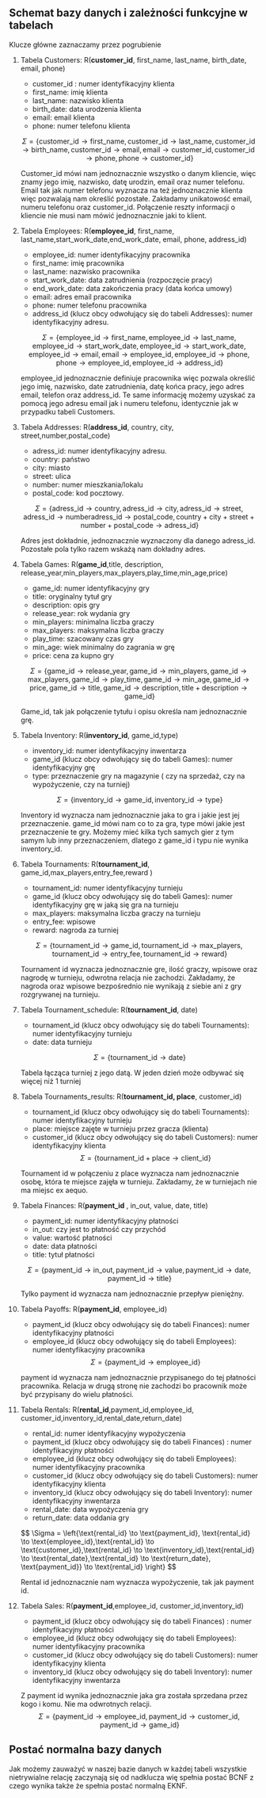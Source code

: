 
## Schemat bazy danych i zależności funkcyjne w tabelach

Klucze główne zaznaczamy przez pogrubienie 

1. Tabela Customers: R(**customer_id**, first_name, last_name, birth_date, email, phone)
 

    - customer_id : numer  identyfikacyjny klienta
    - first_name: imię klienta
    - last_name: nazwisko klienta
    - birth_date: data urodzenia klienta
    - email: email klienta
    - phone: numer telefonu klienta

    $$\Sigma = \left\{ \text{customer\_id} \to \text{first\_name}, \text{customer\_id} \to  \text{last\_name}, \text{customer\_id} \to \text{birth\_name},\text{customer\_id} \to \text{email}, \text{email} \to \text{customer\_id},\text{customer\_id} \to \text{phone}, \text{phone} \to \text{customer\_id}   \right\} $$

    Customer_id mówi nam jednoznacznie wszystko o danym kliencie, więc znamy jego imię, nazwisko, datę urodzin, email oraz numer telefonu. Email tak jak numer telefonu wyznacza na też jednoznacznie klienta więc pozwalają nam określić pozostałe. Zakładamy unikatowość email, numeru telefonu oraz customer_id. Połączenie reszty informacji o kliencie nie musi nam mówić jednoznacznie jaki to klient.




 




2. Tabela Employees: R(**employee_id**, first_name, last_name,start_work_date,end_work_date, email, phone, address_id)
    - employee_id: numer identyfikacyjny pracownika
    - first_name: imię pracownika
    - last_name: nazwisko pracownika
    - start_work_date: data zatrudnienia (rozpoczęcie pracy)
    - end_work_date: data zakończenia pracy (data końca umowy)
    - email: adres email pracownika
    - phone: numer telefonu pracownika
    - address_id (klucz obcy odwołujący się do tabeli Addresses): numer identyfikacyjny adresu.

    $$\Sigma = \left\{ \text{employee\_id} \to \text{first\_name}, \text{employee\_id} \to  \text{last\_name}, \text{employee\_id} \to \text{start\_work\_date}, \text{employee\_id} \to \text{start\_work\_date},\text{employee\_id} \to \text{email}, \text{email} \to \text{employee\_id}, \text{employee\_id} \to \text{phone}, \text{phone} \to \text{employee\_id} , \text{employee\_id} \to \text{address\_id}    \right\} $$  

    employee_id jednoznacznie definiuje pracownika więc pozwala określić jego imię, nazwisko, date zatrudnienia, datę końca pracy, jego adres email, telefon oraz address_id. Te same informację możemy uzyskać za pomocą jego adresu email jak i numeru telefonu, identycznie jak w przypadku tabeli Customers.




3. Tabela Addresses: R(**address_id**, country, city, street,number,postal_code)

    - adress_id: numer identyfikacyjny adresu.
    - country: państwo
    - city: miasto
    - street: ulica
    - number: numer mieszkania/lokalu
    - postal_code: kod pocztowy.

    $$\Sigma = \left\{\text{adress\_id} \to \text{country}, \text{adress\_id} \to \text{city},\text{adress\_id} \to \text{street},\text{adress\_id} \to \text{number}\text{adress\_id} \to \text{postal\_code}, \text{country} + \text{city} +\text{street} +\text{number} + \text{postal\_code} \to \text{adress\_id} \right\}$$

    Adres jest dokładnie, jednoznacznie wyznaczony dla danego adress_id. Pozostałe pola tylko razem wskażą nam dokładny adres. 
    


4. Tabela Games: R(**game_id**,title, description, release_year,min_players,max_players,play_time,min_age,price)
    
    - game_id: numer identyfikacyjny gry
    - title: oryginalny tytuł gry
    - description: opis gry
    - release_year: rok wydania gry
    - min_players: minimalna liczba graczy
    - max_players: maksymalna liczba graczy
    - play_time: szacowany czas gry
    - min_age: wiek minimalny do zagrania w grę
    - price: cena za kupno gry

    $$\Sigma = \left\{ \text{game\_id} \to \text{release\_year},\text{game\_id} \to \text{min\_players},\text{game\_id} \to \text{max\_players},\text{game\_id} \to \text{play\_time}, \text{game\_id} \to \text{min\_age}, \text{game\_id} \to \text{price}, \text{game\_id} \to \text{title},\text{game\_id} \to \text{description},\text{title} + \text{description} \to \text{game\_id} \right\}$$

    Game_id, tak jak połączenie tytułu i opisu określa nam jednoznacznie grę.


5. Tabela Inventory: R(**inventory_id**, game_id,type)

    - inventory_id: numer identyfikacyjny inwentarza
    - game_id (klucz obcy odwołujący się do tabeli Games): numer identyfikacyjny grę
    - type: przeznaczenie gry na magazynie ( czy na sprzedaż, czy na wypożyczenie, czy na turniej)

    $$ \Sigma = \left\{ \text{inventory\_id} \to \text{game\_id} , \text{inventory\_id} \to \text{type} \right\} $$

    Inventory id wyznacza nam jednoznacznie jaka to gra i jakie jest jej przeznaczenie. game_id mówi nam co to za gra, type mówi jakie jest przeznaczenie te gry. Możemy mieć kilka tych samych gier z tym samym lub inny przeznaczeniem, dlatego z game_id i typu nie wynika inventory_id.


6. Tabela Tournaments: R(**tournament_id**, game_id,max_players,entry_fee,reward )

    - tournament_id: numer identyfikacyjny turnieju
    - game_id (klucz obcy odwołujący się do tabeli Games): numer identyfikacyjny grę w jaką się gra na turnieju
    - max_players: maksymalna liczba graczy na turnieju
    - entry_fee: wpisowe
    - reward: nagroda za turniej

    $$ \Sigma = \left\{ \text{tournament\_id} \to \text{game\_id}, \text{tournament\_id} \to \text{max\_players},\text{tournament\_id} \to \text{entry\_fee}, \text{tournament\_id} \to \text{reward} \right\} $$

    Tournament id  wyznacza jednoznacznie gre, ilość graczy, wpisowe oraz nagrodę w turnieju, odwrotna relacja nie zachodzi. Zakładamy, że nagroda oraz wpisowe bezpośrednio  nie wynikają z siebie ani z gry rozgrywanej na turnieju.

7. Tabela Tournament_schedule: R(**tournament_id**, date)
    - tournament_id (klucz obcy odwołujący się do tabeli Tournaments): numer identyfikacyjny turnieju
    - date: data turnieju

    $$ \Sigma = \left\{ \text{tournament\_id} \to \text{date} \right\} $$

    Tabela łącząca turniej z jego datą. W jeden dzień może odbywać się więcej niż 1 turniej

8. Tabela Tournaments_results: R(**tournament_id, place**, customer_id)
    - tournament_id (klucz obcy odwołujący się do tabeli Tournaments): numer identyfikacyjny turnieju
    - place: miejsce zajęte w turnieju przez gracza (klienta)
    - customer_id (klucz obcy odwołujący się do tabeli Customers): numer identyfikacyjny klienta
    $$ \Sigma = \left\{ \text{tournament\_id} + \text{place} \to \text{client\_id} \right\} $$

    Tournament id w połączeniu z place wyznacza nam jednoznacznie osobę, która te miejsce zajęła w turnieju. Zakładamy, że w turniejach nie ma miejsc ex aequo.

9. Tabela Finances: R(**payment_id** , in_out, value, date, title)

    - payment_id: numer identyfikacyjny płatności
    - in_out: czy jest to płatność czy przychód
    - value: wartość płatności
    - date: data płatności
    - title: tytuł płatności

    $$ \Sigma = \left\{ \text{payment\_id} \to \text{in\_out}, \text{payment\_id} \to \text{value},\text{payment\_id} \to \text{date}, \text{payment\_id} \to \text{title} \right\} $$

    Tylko payment id wyznacza nam jednoznacznie przepływ pieniężny. 

10. Tabela Payoffs: R(**payment_id**, employee_id)

    - payment_id (klucz obcy odwołujący się do tabeli Finances): numer identyfikacyjny płatności  
    - employee_id (klucz obcy odwołujący się do tabeli Employees): numer identyfikacyjny pracownika
    $$ \Sigma = \left\{ \text{payment\_id} \to \text{employee\_id}  \right\} $$
    
    payment id wyznacza nam jednoznacznie przypisanego do tej płatności pracownika. Relacja w drugą stronę nie zachodzi bo pracownik może być przypisany do wielu płatności.
    


11. Tabela Rentals: R(**rental_id**,payment_id,employee_id, customer_id,inventory_id,rental_date,return_date)

    - rental_id: numer identyfikacyjny wypożyczenia
    - payment_id (klucz obcy odwołujący się do tabeli Finances) : numer identyfikacyjny płatności
    - employee_id (klucz obcy odwołujący się do tabeli Employees): numer identyfikacyjny pracownika
    - customer_id (klucz obcy odwołujący się do tabeli Customers): numer identyfikacyjny klienta
    - inventory_id (klucz obcy odwołujący się do tabeli Inventory): numer identyfikacyjny inwentarza
    - rental_date: data wypożyczenia gry
    - return_date: data oddania gry

    $$ \Sigma = \left\{\text{rental\_id} \to \text{payment\_id}, \text{rental\_id} \to \text{employee\_id},\text{rental\_id} \to \text{customer\_id},\text{rental\_id} \to \text{inventory\_id},\text{rental\_id} \to \text{rental\_date},\text{rental\_id} \to \text{return\_date}, \text{payment\_id}} \to \text{rental\_id} \right\} $$

    Rental id jednoznacznie nam wyznacza wypożyczenie, tak jak payment id.

12. Tabela Sales: R(**payment_id**,employee_id, customer_id,inventory_id)

    - payment_id (klucz obcy odwołujący się do tabeli Finances) : numer identyfikacyjny płatności
    - employee_id (klucz obcy odwołujący się do tabeli Employees): numer identyfikacyjny pracownika
    - customer_id (klucz obcy odwołujący się do tabeli Customers): numer identyfikacyjny klienta
    - inventory_id (klucz obcy odwołujący się do tabeli Inventory): numer identyfikacyjny inwentarza

    Z payment id wynika jednoznacznie jaka gra została sprzedana przez kogo i komu. Nie ma odwrotnych relacji.
$$ \Sigma = \left\{ \text{payment\_id} \to \text{employee\_id},\text{payment\_id} \to \text{customer\_id},\text{payment\_id} \to \text{game\_id}   \right\} $$


## Postać normalna bazy danych

Jak możemy zauważyć w naszej bazie danych w każdej tabeli wszystkie nietrywialne relację zaczynają się od nadklucza wię spełnia postać BCNF z czego wynika także że spełnia postać normalną EKNF.